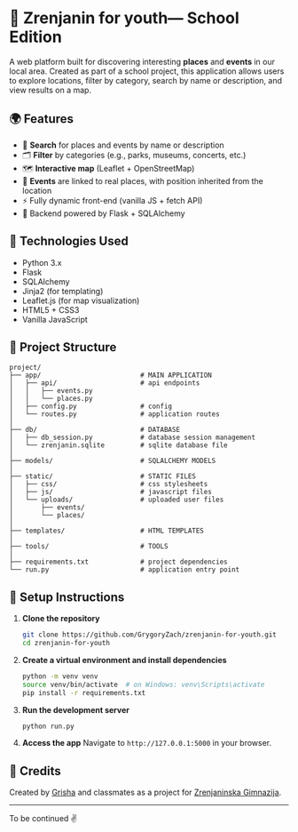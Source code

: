 # 🏫 Zrenjanin for youth— School Edition

A web platform built for discovering interesting **places** and **events** in our local area.
Created as part of a school project, this application allows users to explore locations, filter by category, search by name or description, and view results on a map.

## 🌍 Features

* 🔎 **Search** for places and events by name or description
* 🗂 **Filter** by categories (e.g., parks, museums, concerts, etc.)
* 🗺 **Interactive map** (Leaflet + OpenStreetMap)
* 📅 **Events** are linked to real places, with position inherited from the location
* ⚡ Fully dynamic front-end (vanilla JS + fetch API)
* 🧠 Backend powered by Flask + SQLAlchemy

## 🚀 Technologies Used

* Python 3.x
* Flask
* SQLAlchemy
* Jinja2 (for templating)
* Leaflet.js (for map visualization)
* HTML5 + CSS3
* Vanilla JavaScript

## 📁 Project Structure

```
project/
├── app/                         # MAIN APPLICATION
│   ├── api/                     # api endpoints
│   │   ├── events.py
│   │   └── places.py
│   ├── config.py                # config
│   └── routes.py                # application routes
│
├── db/                          # DATABASE
│   ├── db_session.py            # database session management
│   └── zrenjanin.sqlite         # sqlite database file
│
├── models/                      # SQLALCHEMY MODELS
│
├── static/                      # STATIC FILES
│   ├── css/                     # css stylesheets
│   ├── js/                      # javascript files
│   └── uploads/                 # uploaded user files
│       ├── events/
│       └── places/
│
├── templates/                   # HTML TEMPLATES
│
├── tools/                       # TOOLS
│
├── requirements.txt             # project dependencies
└── run.py                       # application entry point
```

## 🔧 Setup Instructions

1. **Clone the repository**

   ```bash
   git clone https://github.com/GrygoryZach/zrenjanin-for-youth.git
   cd zrenjanin-for-youth
   ```

2. **Create a virtual environment and install dependencies**

   ```bash
   python -m venv venv
   source venv/bin/activate  # on Windows: venv\Scripts\activate
   pip install -r requirements.txt
   ```

3. **Run the development server**

   ```bash
   python run.py
   ```

4. **Access the app**
   Navigate to `http://127.0.0.1:5000` in your browser.

## 🤝 Credits

Created by [Grisha](https://github.com/GrygoryZach) and classmates as a project for [Zrenjaninska Gimnazija](https://www.zrenjaninskagimnazija.edu.rs/).

---

To be continued ✌️

